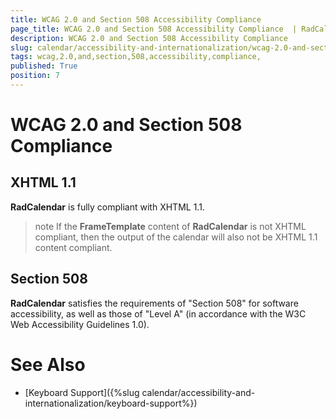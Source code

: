 ```yaml
---
title: WCAG 2.0 and Section 508 Accessibility Compliance 
page_title: WCAG 2.0 and Section 508 Accessibility Compliance  | RadCalendar for ASP.NET AJAX Documentation
description: WCAG 2.0 and Section 508 Accessibility Compliance 
slug: calendar/accessibility-and-internationalization/wcag-2.0-and-section-508-compliance
tags: wcag,2.0,and,section,508,accessibility,compliance,
published: True
position: 7
---
```


# WCAG 2.0 and Section 508 Compliance 


## XHTML 1.1

**RadCalendar** is fully compliant with XHTML 1.1.

>note 
If the **FrameTemplate** content of **RadCalendar** is not XHTML compliant, then the output of the calendar will also not be XHTML 1.1 content compliant.
>


## Section 508

**RadCalendar** satisfies the requirements of "Section 508" for software accessibility, as well as those of "Level A" (in accordance with the
W3C Web Accessibility Guidelines 1.0).

# See Also

 * [Keyboard Support]({%slug calendar/accessibility-and-internationalization/keyboard-support%})
